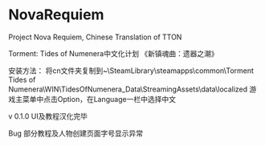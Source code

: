 # NovaRequiem
Project Nova Requiem, Chinese Translation of TTON

Torment: Tides of Numenera中文化计划
《新镇魂曲：遗器之潮》

安装方法：
将cn文件夹复制到~\SteamLibrary\steamapps\common\Torment Tides of Numenera\WIN\TidesOfNumenera_Data\StreamingAssets\data\localized
游戏主菜单中点击Option，在Language一栏中选择中文 

v 0.1.0
UI及教程汉化完毕

Bug
部分教程及人物创建页面字号显示异常
